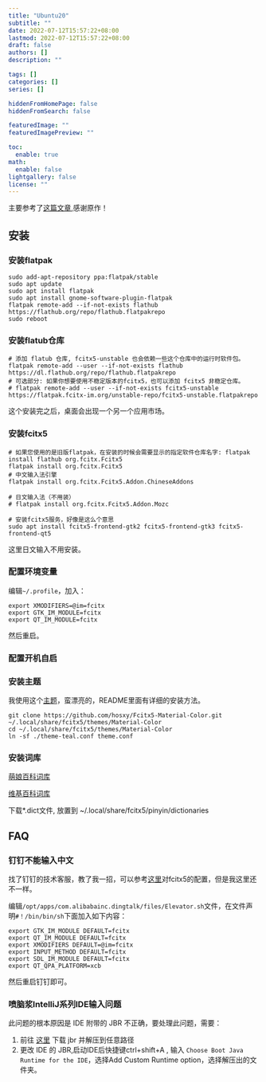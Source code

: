 ```yaml
---
title: "Ubuntu20"
subtitle: ""
date: 2022-07-12T15:57:22+08:00
lastmod: 2022-07-12T15:57:22+08:00
draft: false
authors: []
description: ""

tags: []
categories: []
series: []

hiddenFromHomePage: false
hiddenFromSearch: false

featuredImage: ""
featuredImagePreview: ""

toc:
  enable: true
math:
  enable: false
lightgallery: false
license: ""
---
```


<!--more-->

主要参考了[这篇文章](https://ouyen.github.io/fcitx5-ubuntu/),感谢原作！

## 安装

### 安装flatpak

```
sudo add-apt-repository ppa:flatpak/stable
sudo apt update
sudo apt install flatpak
sudo apt install gnome-software-plugin-flatpak
flatpak remote-add --if-not-exists flathub https://flathub.org/repo/flathub.flatpakrepo
sudo reboot
```

### 安装flatub仓库

```
# 添加 flatub 仓库, fcitx5-unstable 也会依赖一些这个仓库中的运行时软件包。
flatpak remote-add --user --if-not-exists flathub https://dl.flathub.org/repo/flathub.flatpakrepo
# 可选部分: 如果你想要使用不稳定版本的fcitx5，也可以添加 fcitx5 非稳定仓库。
# flatpak remote-add --user --if-not-exists fcitx5-unstable https://flatpak.fcitx-im.org/unstable-repo/fcitx5-unstable.flatpakrepo
```

这个安装完之后，桌面会出现一个另一个应用市场。

### 安装fcitx5

```
# 如果您使用的是旧版flatpak，在安装的时候会需要显示的指定软件仓库名字: flatpak install flathub org.fcitx.Fcitx5
flatpak install org.fcitx.Fcitx5
# 中文输入法引擎
flatpak install org.fcitx.Fcitx5.Addon.ChineseAddons 

# 日文输入法（不用装）
# flatpak install org.fcitx.Fcitx5.Addon.Mozc			 

# 安装fcitx5服务，好像是这么个意思
sudo apt install fcitx5-frontend-gtk2 fcitx5-frontend-gtk3 fcitx5-frontend-qt5
```

这里日文输入不用安装。

### 配置环境变量

编辑`~/.profile`，加入：

```
export XMODIFIERS=@im=fcitx
export GTK_IM_MODULE=fcitx
export QT_IM_MODULE=fcitx
```

然后重启。

### 配置开机自启

### 安装主题

我使用这个[主题](https://github.com/hosxy/Fcitx5-Material-Color)，蛮漂亮的，README里面有详细的安装方法。

```
git clone https://github.com/hosxy/Fcitx5-Material-Color.git ~/.local/share/fcitx5/themes/Material-Color
cd ~/.local/share/fcitx5/themes/Material-Color
ln -sf ./theme-teal.conf theme.conf
```

### 安装词库

[萌娘百科词库](https://github.com/outloudvi/mw2fcitx/releases/tag/20220114)

[维基百科词库](https://github.com/felixonmars/fcitx5-pinyin-zhwiki/releases/tag/0.2.3)

下载*.dict文件, 放置到 ~/.local/share/fcitx5/pinyin/dictionaries

## FAQ

### 钉钉不能输入中文

找了钉钉的技术客服，教了我一招，可以参考[这里](https://linuxacme.cn/559)对fcitx5的配置，但是我这里还不一样。

编辑`/opt/apps/com.alibabainc.dingtalk/files/Elevator.sh`文件，在文件声明`#！/bin/bin/sh`下面加入如下内容：

```
export GTK_IM_MODULE DEFAULT=fcitx
export QT_IM_MODULE DEFAULT=fcitx
export XMODIFIERS DEFAULT=@im=fcitx
export INPUT_METHOD DEFAULT=fcitx
export SDL_IM_MODULE DEFAULT=fcitx
export QT_QPA_PLATFORM=xcb
```

然后重启钉钉即可。

### 喷脑浆IntelliJ系列IDE输入问题

此问题的根本原因是 IDE 附带的 JBR 不正确，要处理此问题，需要：

1. 前往 [这里](https://github.com/RikudouPatrickstar/JetBrainsRuntime-for-Linux-x64/releases) 下载 jbr 并解压到任意路径
2. 更改 IDE 的 JBR,启动IDE后快捷键ctrl+shift+A , 输入 `Choose Boot Java Runtime for the IDE`，选择Add Custom Runtime option，选择解压出的文件夹。